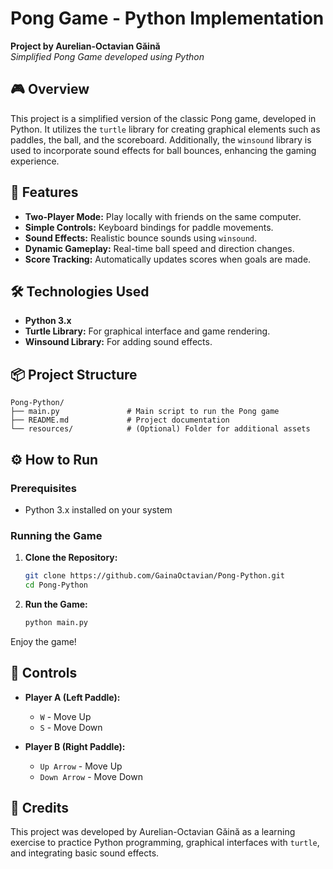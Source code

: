 
# Pong Game - Python Implementation

**Project by Aurelian-Octavian Găină**  
*Simplified Pong Game developed using Python*

## 🎮 Overview

This project is a simplified version of the classic Pong game, developed in Python. It utilizes the `turtle` library for creating graphical elements such as paddles, the ball, and the scoreboard. Additionally, the `winsound` library is used to incorporate sound effects for ball bounces, enhancing the gaming experience.

## 🚀 Features

- **Two-Player Mode:** Play locally with friends on the same computer.
- **Simple Controls:** Keyboard bindings for paddle movements.
- **Sound Effects:** Realistic bounce sounds using `winsound`.
- **Dynamic Gameplay:** Real-time ball speed and direction changes.
- **Score Tracking:** Automatically updates scores when goals are made.

## 🛠️ Technologies Used

- **Python 3.x**
- **Turtle Library:** For graphical interface and game rendering.
- **Winsound Library:** For adding sound effects.

## 📦 Project Structure

```
Pong-Python/
├── main.py               # Main script to run the Pong game
├── README.md             # Project documentation
└── resources/            # (Optional) Folder for additional assets
```

## ⚙️ How to Run

### Prerequisites
- Python 3.x installed on your system

### Running the Game

1. **Clone the Repository:**
   ```bash
   git clone https://github.com/GainaOctavian/Pong-Python.git
   cd Pong-Python
   ```

2. **Run the Game:**
   ```bash
   python main.py
   ```

Enjoy the game!

## 🎯 Controls

- **Player A (Left Paddle):**
  - `W` - Move Up
  - `S` - Move Down

- **Player B (Right Paddle):**
  - `Up Arrow` - Move Up
  - `Down Arrow` - Move Down

## 🙌 Credits

This project was developed by Aurelian-Octavian Găină as a learning exercise to practice Python programming, graphical interfaces with `turtle`, and integrating basic sound effects.
